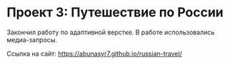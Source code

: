 # Проект 3: Путешествие по России

Закончил работу по адаптивной верстке. В работе использовались медиа-запросы. 

Ссылка на сайт: https://abunasyr7.github.io/russian-travel/

